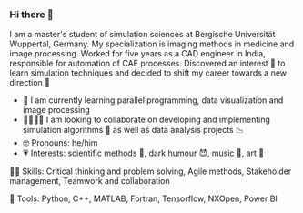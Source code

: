 ### Hi there 👋
I am a master's student of simulation sciences at Bergische Universität Wuppertal, Germany. My specialization is imaging methods in medicine and image processing. Worked for five years as a CAD engineer in India, responsible for automation of CAE processes. Discovered an interest 🔭 to learn simulation techniques and decided to shift my career towards a new direction 🌄

 - 🌱 I am currently learning parallel programming, data visualization and image processing
 - 🫱🏾‍🫲🏿 I am looking to collaborate on developing and implementing simulation algorithms 🤖 as well as data analysis projects 📉
 - 🤓 Pronouns: he/him
 - 💗 Interests: scientific methods 🧠, dark humour 😈, music 🎸, art 🎨

🤹🏾 Skills:
    Critical thinking and problem solving, Agile methods, Stakeholder management, Teamwork and collaboration

🔨 Tools:
    Python, C++, MATLAB, Fortran, Tensorflow, NXOpen, Power BI

<!--
**rohin-k/rohin-k** is a ✨ _special_ ✨ repository because its `README.md` (this file) appears on your GitHub profile.

Here are some ideas to get you started:

- 🔭 I’m currently working on ...
- 🌱 I’m currently learning ...
- 👯 I’m looking to collaborate on ...
- 🤔 I’m looking for help with ...
- 💬 Ask me about ...
- 📫 How to reach me: ...
- 😄 Pronouns: ...
- ⚡ Fun fact: ...
-->
